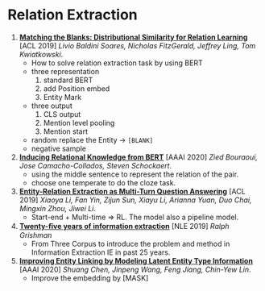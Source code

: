 # Relation Extraction

1. [**Matching the Blanks: Distributional Similarity for Relation Learning**](https://github.com/iofu728/PaperRead/blob/master/paper/NLP/RelationExtraction/MatchingtheBlanks.pdf) [ACL 2019] _Livio Baldini Soares, Nicholas FitzGerald, Jeffrey Ling, Tom Kwiatkowski_.
   - How to solve relation extraction task by using BERT
   - three representation
     1. standard BERT
     2. add Position embed
     3. Entity Mark
   - three output
     1. CLS output
     2. Mention level pooling
     3. Mention start
   - random replace the Entity -> `[BLANK]`
   - negative sample
2. [**Inducing Relational Knowledge from BERT**](https://github.com/iofu728/PaperRead/blob/master/paper/NLP/RelationExtraction/InducingRelationfromBERT.pdf) [AAAI 2020] _Zied Bouraoui, Jose Camacho-Collados, Steven Schockaert_.
   - using the middle sentence to represent the relation of the pair.
   - choose one temperate to do the cloze task.
3. [**Entity-Relation Extraction as Multi-Turn Question Answering**](https://github.com/iofu728/PaperRead/blob/master/paper/NLP/RelationExtraction/REasMulti-turnQA.pdf) [ACL 2019] _Xiaoya Li, Fan Yin, Zijun Sun, Xiayu Li, Arianna Yuan, Duo Chai, Mingxin Zhou, Jiwei Li_.
   - Start-end + Multi-time => RL. The model also a pipeline model.
4. [**Twenty-ﬁve years of information extraction**](https://github.com/iofu728/PaperRead/blob/master/paper/NLP/RelationExtraction/25YearsIE.pdf) [NLE 2019] _Ralph Grishman_
   - From Three Corpus to introduce the problem and method in Information Extraction IE in past 25 years.
5. [**Improving Entity Linking by Modeling Latent Entity Type Information**](https://github.com/iofu728/PaperRead/blob/master/paper/NLP/RelationExtraction/ImprovingEntityLinkingbyModelingLatentEntityTypeInformation.pdf) [AAAI 2020] _Shuang Chen, Jinpeng Wang, Feng Jiang, Chin-Yew Lin_.
   - Improve the embedding by [MASK]
